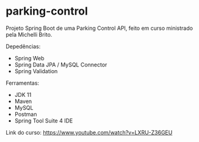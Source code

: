 # parking-control

Projeto Spring Boot de uma Parking Control API, feito em curso ministrado pela Michelli Brito.

Depedências: 

- Spring Web
- Spring Data JPA /
  MySQL Connector
- Spring Validation

Ferramentas:

- JDK 11
- Maven
- MySQL
- Postman
- Spring Tool Suite 4 IDE

Link do curso: https://www.youtube.com/watch?v=LXRU-Z36GEU
